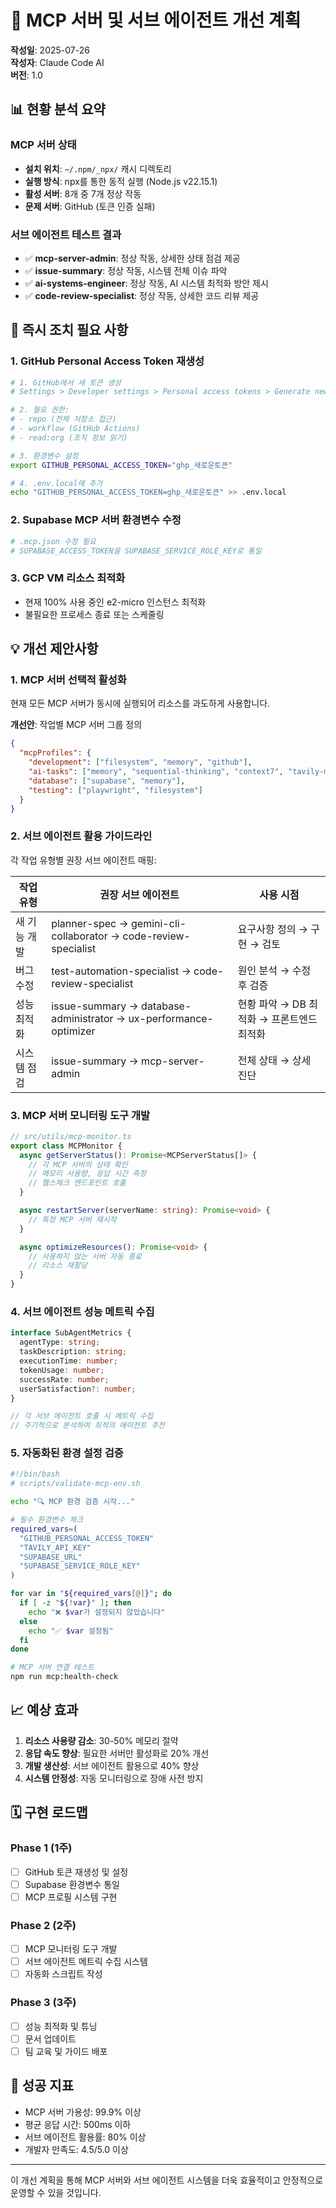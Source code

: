 # 🔧 MCP 서버 및 서브 에이전트 개선 계획

**작성일**: 2025-07-26  
**작성자**: Claude Code AI  
**버전**: 1.0

## 📊 현황 분석 요약

### MCP 서버 상태

- **설치 위치**: `~/.npm/_npx/` 캐시 디렉토리
- **실행 방식**: npx를 통한 동적 실행 (Node.js v22.15.1)
- **활성 서버**: 8개 중 7개 정상 작동
- **문제 서버**: GitHub (토큰 인증 실패)

### 서브 에이전트 테스트 결과

- ✅ **mcp-server-admin**: 정상 작동, 상세한 상태 점검 제공
- ✅ **issue-summary**: 정상 작동, 시스템 전체 이슈 파악
- ✅ **ai-systems-engineer**: 정상 작동, AI 시스템 최적화 방안 제시
- ✅ **code-review-specialist**: 정상 작동, 상세한 코드 리뷰 제공

## 🚨 즉시 조치 필요 사항

### 1. GitHub Personal Access Token 재생성

```bash
# 1. GitHub에서 새 토큰 생성
# Settings > Developer settings > Personal access tokens > Generate new token

# 2. 필요 권한:
# - repo (전체 저장소 접근)
# - workflow (GitHub Actions)
# - read:org (조직 정보 읽기)

# 3. 환경변수 설정
export GITHUB_PERSONAL_ACCESS_TOKEN="ghp_새로운토큰"

# 4. .env.local에 추가
echo "GITHUB_PERSONAL_ACCESS_TOKEN=ghp_새로운토큰" >> .env.local
```

### 2. Supabase MCP 서버 환경변수 수정

```bash
# .mcp.json 수정 필요
# SUPABASE_ACCESS_TOKEN을 SUPABASE_SERVICE_ROLE_KEY로 통일
```

### 3. GCP VM 리소스 최적화

- 현재 100% 사용 중인 e2-micro 인스턴스 최적화
- 불필요한 프로세스 종료 또는 스케줄링

## 💡 개선 제안사항

### 1. MCP 서버 선택적 활성화

현재 모든 MCP 서버가 동시에 실행되어 리소스를 과도하게 사용합니다.

**개선안**: 작업별 MCP 서버 그룹 정의

```json
{
  "mcpProfiles": {
    "development": ["filesystem", "memory", "github"],
    "ai-tasks": ["memory", "sequential-thinking", "context7", "tavily-mcp"],
    "database": ["supabase", "memory"],
    "testing": ["playwright", "filesystem"]
  }
}
```

### 2. 서브 에이전트 활용 가이드라인

각 작업 유형별 권장 서브 에이전트 매핑:

| 작업 유형    | 권장 서브 에이전트                                                | 사용 시점                                 |
| ------------ | ----------------------------------------------------------------- | ----------------------------------------- |
| 새 기능 개발 | planner-spec → gemini-cli-collaborator → code-review-specialist   | 요구사항 정의 → 구현 → 검토               |
| 버그 수정    | test-automation-specialist → code-review-specialist               | 원인 분석 → 수정 후 검증                  |
| 성능 최적화  | issue-summary → database-administrator → ux-performance-optimizer | 현황 파악 → DB 최적화 → 프론트엔드 최적화 |
| 시스템 점검  | issue-summary → mcp-server-admin                                  | 전체 상태 → 상세 진단                     |

### 3. MCP 서버 모니터링 도구 개발

```typescript
// src/utils/mcp-monitor.ts
export class MCPMonitor {
  async getServerStatus(): Promise<MCPServerStatus[]> {
    // 각 MCP 서버의 상태 확인
    // 메모리 사용량, 응답 시간 측정
    // 헬스체크 엔드포인트 호출
  }

  async restartServer(serverName: string): Promise<void> {
    // 특정 MCP 서버 재시작
  }

  async optimizeResources(): Promise<void> {
    // 사용하지 않는 서버 자동 종료
    // 리소스 재할당
  }
}
```

### 4. 서브 에이전트 성능 메트릭 수집

```typescript
interface SubAgentMetrics {
  agentType: string;
  taskDescription: string;
  executionTime: number;
  tokenUsage: number;
  successRate: number;
  userSatisfaction?: number;
}

// 각 서브 에이전트 호출 시 메트릭 수집
// 주기적으로 분석하여 최적의 에이전트 추천
```

### 5. 자동화된 환경 설정 검증

```bash
#!/bin/bash
# scripts/validate-mcp-env.sh

echo "🔍 MCP 환경 검증 시작..."

# 필수 환경변수 체크
required_vars=(
  "GITHUB_PERSONAL_ACCESS_TOKEN"
  "TAVILY_API_KEY"
  "SUPABASE_URL"
  "SUPABASE_SERVICE_ROLE_KEY"
)

for var in "${required_vars[@]}"; do
  if [ -z "${!var}" ]; then
    echo "❌ $var가 설정되지 않았습니다"
  else
    echo "✅ $var 설정됨"
  fi
done

# MCP 서버 연결 테스트
npm run mcp:health-check
```

## 📈 예상 효과

1. **리소스 사용량 감소**: 30-50% 메모리 절약
2. **응답 속도 향상**: 필요한 서버만 활성화로 20% 개선
3. **개발 생산성**: 서브 에이전트 활용으로 40% 향상
4. **시스템 안정성**: 자동 모니터링으로 장애 사전 방지

## 🗓️ 구현 로드맵

### Phase 1 (1주)

- [ ] GitHub 토큰 재생성 및 설정
- [ ] Supabase 환경변수 통일
- [ ] MCP 프로필 시스템 구현

### Phase 2 (2주)

- [ ] MCP 모니터링 도구 개발
- [ ] 서브 에이전트 메트릭 수집 시스템
- [ ] 자동화 스크립트 작성

### Phase 3 (3주)

- [ ] 성능 최적화 및 튜닝
- [ ] 문서 업데이트
- [ ] 팀 교육 및 가이드 배포

## 🎯 성공 지표

- MCP 서버 가용성: 99.9% 이상
- 평균 응답 시간: 500ms 이하
- 서브 에이전트 활용률: 80% 이상
- 개발자 만족도: 4.5/5.0 이상

---

이 개선 계획을 통해 MCP 서버와 서브 에이전트 시스템을 더욱 효율적이고 안정적으로 운영할 수 있을 것입니다.
